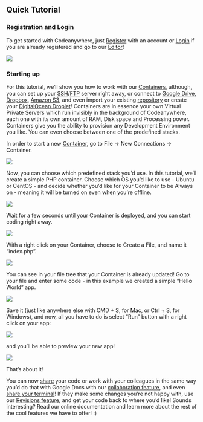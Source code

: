## Quick Tutorial

### Registration and Login

To get started with Codeanywhere, just [Register](https://codeanywhere.com/register) with an account or [Login](https://codeanywhere.com/login) if you are already registered and go to our [Editor](https://codeanywhere.com/editor)!

![](/images/signup.png)

### Starting up

For this tutorial, we’ll show you how to work with our [Containers](#container), although, you can set up your [SSH](#sftp-ssh)/[FTP](#ftp) server right away, or connect to [Google Drive](#google-drive), [Dropbox](#dropbox), [Amazon S3](#amazon-s3), and even import your existing [repository](#git-from-url) or create your [DigitalOcean Droplet](#digitalocean)! Containers are in essence your own Virtual Private Servers which run invisibly in the background of Codeanywhere, each one with its own amount of RAM, Disk space and Processing power. Containers give you the ability to provision any Development Environment you like. You can even choose between one of the predefined stacks.

In order to start a new [Container](#container), go to File -> New Connections -> Container.

![](/images/tutorial1.png)

Now, you can choose which predefined stack you’d use. In this tutorial, we’ll create a simple PHP container. Choose which OS you’d like to use - Ubuntu or CentOS - and decide whether you’d like for your Container to be Always on - meaning it will be turned on even when you’re offline.

![](/images/container-php.png)

Wait for a few seconds until your Container is deployed, and you can start coding right away.

![](/images/container-created.png)

With a right click on your Container, choose to Create a File, and name it “index.php”.

![](/images/createfile.png)

You can see in your file tree that your Container is already updated! Go to your file and enter some code - in this example we created a simple “Hello World” app.

![](/images/indexphp.png)

Save it (just like anywhere else with CMD + S, for Mac, or Ctrl + S, for Windows), and now, all you have to do is select “Run” button with a right click on your app:

![](/images/run.png)

and you’ll be able to preview your new app!

![](/images/container-run.png)

That’s about it!

You can now [share](#share) your code or work with your colleagues in the same way you’d do that with Google Docs with our [collaboration feature](#pair-programming), and even [share your terminal](#ssh-realtime-collaboration)! If they make some changes you’re not happy with, use our [Revisions feature](#revisions), and get your code back to where you’d like! Sounds interesting? Read our online documentation and learn more about the rest of the cool features we have to offer! :)



